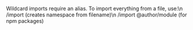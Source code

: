 Wildcard imports require an alias. To import everything from a file, use:\n  /import   (creates namespace from filename)\n  /import @author/module  (for npm packages)
